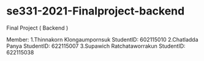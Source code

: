 # se331-2021-Finalproject-backend
Final Project ( Backend )

Member: 
1.Thinnakorn Klongaumpornsuk StudentID: 602115010 
2.Chatladda Panya StudentID: 622115007 
3.Supawich Ratchataworrakun StudentID: 622115038
